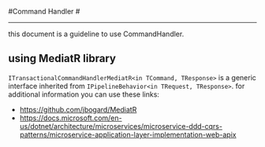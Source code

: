 #Command Handler #
___
this document is a guideline to use CommandHandler. 
## using MediatR library
`ITransactionalCommandHandlerMediatR<in TCommand, TResponse>` is a generic interface inherited from `IPipelineBehavior<in TRequest, TResponse>`.
for additional information you can use these links:
* https://github.com/jbogard/MediatR
* https://docs.microsoft.com/en-us/dotnet/architecture/microservices/microservice-ddd-cqrs-patterns/microservice-application-layer-implementation-web-apix


